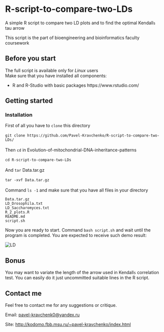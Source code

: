 # R-script-to-compare-two-LDs
A simple R script to compare two LD plots and to find the optimal Kendall`s` tau arrow 

This script is the part of bioengineering and bioinformatics faculty coursework

## Before you start

The full script is available only for <i>Linux</i> users </br>
Make sure that you have installed all components:
<ul>
<li>R and R-Studio with basic packages https://www.rstudio.com/
</ul>


## Getting started

### Installation

First of all you have to ```clone``` this directory</br></br>
```git clone https://github.com/Pavel-Kravchenko/R-script-to-compare-two-LDs/```</br></br>
Then ```cd``` in Evolution-of-mitochondrial-DNA-inheritance-patterns</br></br>
```cd R-script-to-compare-two-LDs```</br></br>
And ```tar``` Data.tar.gz</br></br>
```tar -xvf Data.tar.gz```</br></br>
Command ```ls -1``` and make sure that you have all files in your directory
```
Data.tar.gz
LD_Drosophila.txt
LD_Saccharomyces.txt
R_2_plots.R
README.md
script.sh

```
Now you are ready to start.
Command 
```bash script.sh``` and wait until the program is completed. 
You are expected to receive such demo result:

<img alt="LD" src="http://kodomo.fbb.msu.ru/~pavel-kravchenko/GitHub/Drosophila_Saccharomyces.png">


## Bonus
You may want to variate the length of the arrow used in Kendall`s` correlation test. You can easily do it just uncommitted suitable lines in the R script. 

## Contact me

Feel free to contact me for any suggestions or critique.

Email: pavel-kravchenk0@yandex.ru 

Site: http://kodomo.fbb.msu.ru/~pavel-kravchenko/index.html 
